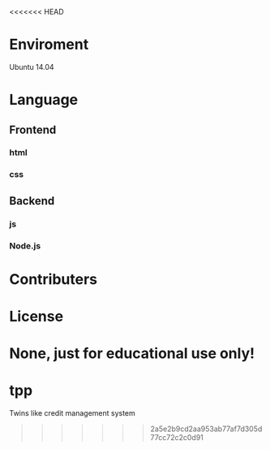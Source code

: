 <<<<<<< HEAD
# Enviroment
Ubuntu 14.04

# Language
## Frontend
### html
### css
## Backend
### js
### Node.js

# Contributers

# License
None, just for educational use only!
=======
# tpp
Twins like credit management system
>>>>>>> 2a5e2b9cd2aa953ab77af7d305d77cc72c2c0d91
